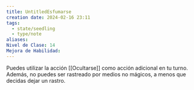 ```yaml
---
title: UntitledEsfumarse
creation date: 2024-02-16 23:11
tags:
  - state/seedling
  - type/note
aliases: 
Nivel de Clase: 14
Mejora de Habilidad:
---
```

Puedes utilizar la acción [[Ocultarse]] como acción adicional en tu turno. Además, no puedes ser
rastreado por medios no mágicos, a menos que decidas dejar un rastro.






